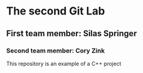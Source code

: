 # The second Git Lab
## First team member: Silas Springer
### Second team member: Cory Zink
This repository is an example of a C++ project

